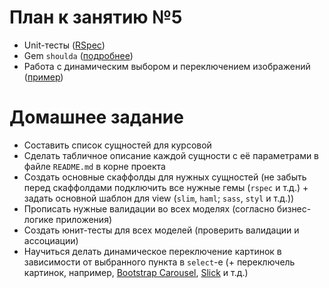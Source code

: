 План к занятию №5
=================

* Unit-тесты ([RSpec](http://rspec.info/documentation/3.5/rspec-core/))
* Gem `shoulda` ([подробнее](https://github.com/thoughtbot/shoulda))
* Работа с динамическим выбором и переключением изображений ([пример](https://gist.github.com/denpatin/8acdb95ab6353993d2f06f8622db3cf5))

Домашнее задание
================

* Составить список сущностей для курсовой
* Сделать табличное описание каждой сущности с её параметрами в файле `README.md` в корне проекта
* Создать основные скаффолды для нужных сущностей (не забыть перед скаффолдами подключить все нужные гемы (`rspec` и т.д.) + задать основной шаблон для view (`slim`, `haml`; `sass`, `styl` и т.д.))
* Прописать нужные валидации во всех моделях (согласно бизнес-логике приложения)
* Создать юнит-тесты для всех моделей (проверить валидации и ассоциации)
* Научиться делать динамическое переключение картинок в зависимости от выбранного пункта в `select`-е (+ переключель картинок, например, [Bootstrap Carousel](http://getbootstrap.com/javascript/#carousel), [Slick](http://kenwheeler.github.io/slick) и т.д.)
